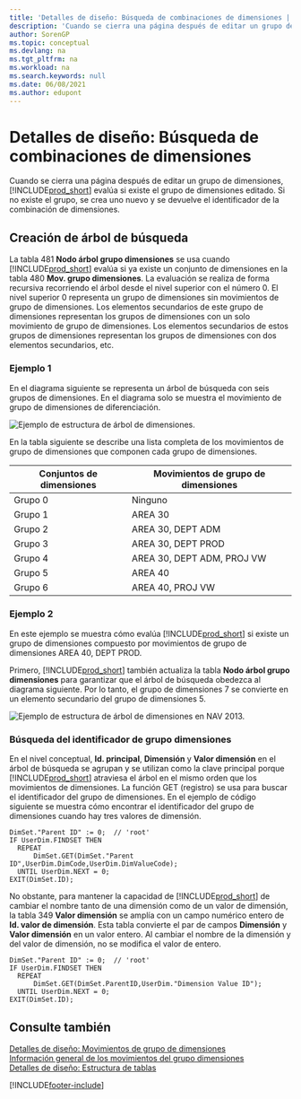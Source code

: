 ```yaml
---
title: 'Detalles de diseño: Búsqueda de combinaciones de dimensiones | Documentos de Microsoft'
description: 'Cuando se cierra una página después de editar un grupo de dimensiones, Business Central evalúa si existe el grupo de dimensiones editado. Si no existe el grupo, se crea uno nuevo y se devuelve el identificador de la combinación de dimensiones.'
author: SorenGP
ms.topic: conceptual
ms.devlang: na
ms.tgt_pltfrm: na
ms.workload: na
ms.search.keywords: null
ms.date: 06/08/2021
ms.author: edupont
---
```

# <a name="design-details-searching-for-dimension-combinations" />Detalles de diseño: Búsqueda de combinaciones de dimensiones
Cuando se cierra una página después de editar un grupo de dimensiones, [!INCLUDE[prod_short](includes/prod_short.md)] evalúa si existe el grupo de dimensiones editado. Si no existe el grupo, se crea uno nuevo y se devuelve el identificador de la combinación de dimensiones.  

## <a name="building-search-tree" />Creación de árbol de búsqueda
 La tabla 481 **Nodo árbol grupo dimensiones** se usa cuando [!INCLUDE[prod_short](includes/prod_short.md)] evalúa si ya existe un conjunto de dimensiones en la tabla 480 **Mov. grupo dimensiones**. La evaluación se realiza de forma recursiva recorriendo el árbol desde el nivel superior con el número 0. El nivel superior 0 representa un grupo de dimensiones sin movimientos de grupo de dimensiones. Los elementos secundarios de este grupo de dimensiones representan los grupos de dimensiones con un solo movimiento de grupo de dimensiones. Los elementos secundarios de estos grupos de dimensiones representan los grupos de dimensiones con dos elementos secundarios, etc.  

### <a name="example-" />Ejemplo 1
 En el diagrama siguiente se representa un árbol de búsqueda con seis grupos de dimensiones. En el diagrama solo se muestra el movimiento de grupo de dimensiones de diferenciación.  

 ![Ejemplo de estructura de árbol de dimensiones.](media/nav2013_dimension_tree.png "Ejemplo de estructura de árbol de dimensiones")  

 En la tabla siguiente se describe una lista completa de los movimientos de grupo de dimensiones que componen cada grupo de dimensiones.  

|Conjuntos de dimensiones|Movimientos de grupo de dimensiones|  
|--------------------|---------------------------|  
|Grupo 0|Ninguno|  
|Grupo 1|AREA 30|  
|Grupo 2|AREA 30, DEPT ADM|  
|Grupo 3|AREA 30, DEPT PROD|  
|Grupo 4|AREA 30, DEPT ADM, PROJ VW|  
|Grupo 5|AREA 40|  
|Grupo 6|AREA 40, PROJ VW|  

### <a name="example-" />Ejemplo 2
 En este ejemplo se muestra cómo evalúa [!INCLUDE[prod_short](includes/prod_short.md)] si existe un grupo de dimensiones compuesto por movimientos de grupo de dimensiones AREA 40, DEPT PROD.  

 Primero, [!INCLUDE[prod_short](includes/prod_short.md)] también actualiza la tabla **Nodo árbol grupo dimensiones** para garantizar que el árbol de búsqueda obedezca al diagrama siguiente. Por lo tanto, el grupo de dimensiones 7 se convierte en un elemento secundario del grupo de dimensiones 5.  

 ![Ejemplo de estructura de árbol de dimensiones en NAV 2013.](media/nav2013_dimension_tree_example2.png "Ejemplo de estructura de árbol de dimensiones en NAV 2013")  

### <a name="finding-dimension-set-id" />Búsqueda del identificador de grupo dimensiones
 En el nivel conceptual, **Id. principal**, **Dimensión** y **Valor dimensión** en el árbol de búsqueda se agrupan y se utilizan como la clave principal porque [!INCLUDE[prod_short](includes/prod_short.md)] atraviesa el árbol en el mismo orden que los movimientos de dimensiones. La función GET (registro) se usa para buscar el identificador del grupo de dimensiones. En el ejemplo de código siguiente se muestra cómo encontrar el identificador del grupo de dimensiones cuando hay tres valores de dimensión.  

```  
DimSet."Parent ID" := 0;  // 'root'  
IF UserDim.FINDSET THEN  
  REPEAT  
      DimSet.GET(DimSet."Parent ID",UserDim.DimCode,UserDim.DimValueCode);  
  UNTIL UserDim.NEXT = 0;  
EXIT(DimSet.ID);  

```  

No obstante, para mantener la capacidad de [!INCLUDE[prod_short](includes/prod_short.md)] de cambiar el nombre tanto de una dimensión como de un valor de dimensión, la tabla 349 **Valor dimensión** se amplía con un campo numérico entero de **Id. valor de dimensión**. Esta tabla convierte el par de campos **Dimensión** y **Valor dimensión** en un valor entero. Al cambiar el nombre de la dimensión y del valor de dimensión, no se modifica el valor de entero.  

```  
DimSet."Parent ID" := 0;  // 'root'  
IF UserDim.FINDSET THEN  
  REPEAT  
      DimSet.GET(DimSet.ParentID,UserDim."Dimension Value ID");  
  UNTIL UserDim.NEXT = 0;  
EXIT(DimSet.ID);  

```  

## <a name="see-also" />Consulte también
    
 [Detalles de diseño: Movimientos de grupo de dimensiones](/dynamics365/business-central/design-details-dimension-set-entries-overview)   
 [Información general de los movimientos del grupo dimensiones](design-details-dimension-set-entries-overview.md)   
 [Detalles de diseño: Estructura de tablas](design-details-table-structure.md)   
 


[!INCLUDE[footer-include](includes/footer-banner.md)]
